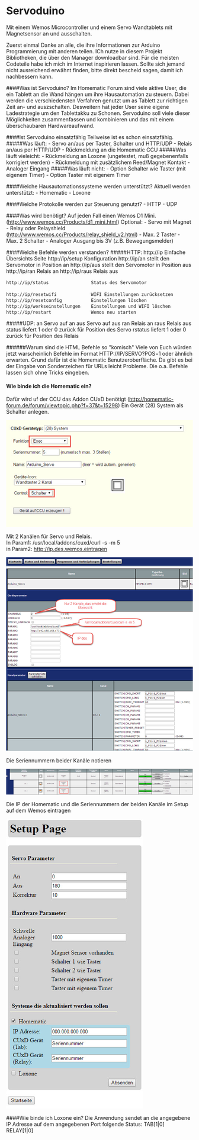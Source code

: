 # Servoduino
Mit einem Wemos Microcontroller und einem Servo Wandtablets mit Magnetsensor an und ausschalten. 

Zuerst einmal Danke an alle, die ihre Informationen zur Arduino Programmierung mit anderen teilen. ICh nutze in diesem Projekt Bibliotheken, die über den Manager downloadbar sind. 
Für die meisten Codeteile habe ich mich im Internet inspirieren lassen. Sollte sich jemand nicht ausreichend erwähnt finden, bitte direkt bescheid sagen, damit ich nachbessern kann.

####Was ist Servoduino?
Im Homematic Forum sind viele aktive User, die ein Tablett an die Wand hängen um ihre Hausautomation zu steuern. Dabei werden die verschiedensten Verfahren genutzt um as Tablett zur richtigen Zeit an- und auszschalten.
Desweitern hat jeder User seine eigene Ladestrategie um den Tablettakku zu Schonen.
Servoduino soll viele dieser Möglichkeiten zusammenfassen und kombinieren und das mit einem überschaubaren Hardwareaufwand.

####Ist Servoduino einsatzfähig
Teilweise ist es schon einsatzfähig.
#####Was läuft:
	-	Servo an/aus per Taster, Schalter und HTTP/UDP
	-	Relais an/aus per HTTP/UDP
	-	Rückmeldung an die Homematic CCU
#####Was läuft vieleicht:
	-	Rückmeldung an Loxone (ungetestet, muß gegebenenfalls korrigiert werden)
	-	Rückmeldung mit zusätzlichem Reed/Magnet Kontakt
	-	Analoger Eingang
#####Was läuft nicht:
	-	Option Schalter wie Taster (mit eigenem Timer)
	-	Option Taster mit eigenem Timer
	
####Welche Hausautomationssysteme werden unterstützt?
Aktuell werden unterstützt:
	-	Homematic
	-	Loxone
	
####Welche Protokolle werden zur Steuerung genutzt?
	-	HTTP
	- 	UDP
	
####Was wird benötigt?
Auf jeden Fall einen Wemos D1 Mini. (http://www.wemos.cc/Products/d1_mini.html)
Optional:
	-	Servo mit Magnet 
	-	Relay oder Relayshield (http://www.wemos.cc/Products/relay_shield_v2.html)
	-	Max. 2 Taster
	-	Max. 2 Schalter
	-	Analoger Ausgang bis 3V (z.B. Bewegungsmelder)

	
	
####Welche Befehle werden verstanden?
#####HTTP:
	http://ip						Einfache Übersichts Seite 
	http://ip/setup 				Konfiguration
	http://ip/an					stellt den Servomotor in Position an
	http://ip/aus					stellt den Servomotor in Position aus
	http://ip/ran					Relais an
	http://ip/raus					Relais aus
	
	http://ip/status				Status des Servomotor 

	http://ip/resetwifi 			WIFI Einstellungen zurücksetzen
	http://ip/resetconfig 			Einstellungen löschen 
	http://ip/werkseinstellungen	Einstellungen und WIFI löschen
	http://ip/restart				Wemos neu starten
	
#####UDP:
	an								Servo auf an
	aus								Servo auf aus
	ran								Relais an
	raus							Relais aus
	status							liefert 1 oder 0 zurück für Position des Servo
	rstatus							liefert 1 oder 0 zurück für Position des Relais
	
######Warum sind die HTML Befehle so "komisch"
Viele von Euch würden jetzt warscheinlich Befehle im Format HTTP://IP/SERVO?POS=1 oder ähnlich erwarten. 
Grund dafür ist die Homematic Benutzeroberfläche. Da gibt es bei der Eingabe von Sonderzeichen für URLs leicht Probleme. Die o.a. Befehle lassen sich ohne Tricks eingeben.

#### Wie binde ich die Homematic ein?
Dafür wird uf der CCU das Addon CUxD benötigt (http://homematic-forum.de/forum/viewtopic.php?f=37&t=15298)
Ein Gerät (28) System als Schalter anlegen.  
  
![alt tag](https://github.com/akwak2015/Servoduino/blob/master/Docs/images/HM0.jpg?raw=true)  
  
Mit 2 Kanälen für Servo und Relais.  
In Param1: /usr/local/addons/cuxd/curl -s -m 5  
in Param2: http://ip.des.wemos.eintragen  
  
![alt tag](https://github.com/akwak2015/Servoduino/blob/master/Docs/images/HM1.jpg?raw=true)  
  
Die Seriennummern beider Kanäle notieren  
  
![alt tag](https://github.com/akwak2015/Servoduino/blob/master/Docs/images/HM2.jpg?raw=true)  
  
Die IP der Homematic und die Seriennummern der beiden Kanäle im Setup auf dem Wemos eintragen
  
![alt tag](https://github.com/akwak2015/Servoduino/blob/master/Docs/images/IF0.jpg?raw=true)
  
####Wie binde ich Loxone ein?
Die Anwendung sendet an die angegebene IP Adresse auf dem angegebenen Port folgende Status:
	TAB[1|0]
	RELAY[1|0]

 


  
